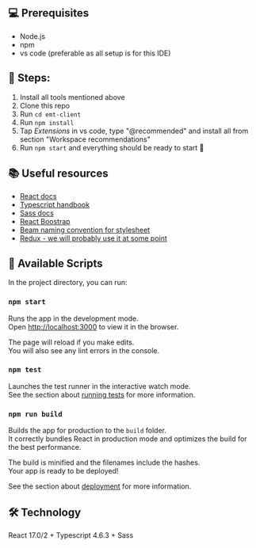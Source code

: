 ## 💻 Prerequisites
- Node.js 
- npm
- vs code (preferable as all setup is for this IDE)

## 🧱 Steps:
1. Install all tools mentioned above 
2. Clone this repo
3. Run `cd emt-client`
4. Run `npm install`
5. Tap _Extensions_ in vs code, type "@recommended" and install all from section "Workspace recommendations"
6. Run `npm start` and everything should be ready to start 🚀

## 📚 Useful resources
- [React docs](https://en.reactjs.org/docs/getting-started.html)
- [Typescript handbook](https://www.typescriptlang.org/docs/handbook/intro.html)
- [Sass docs](https://sass-lang.com/documentation)
- [React Boostrap](https://react-bootstrap.github.io/getting-started/introduction)
- [Beam naming convention for stylesheet](http://getbem.com/naming/)
- [Redux - we will probably use it at some point](https://react-redux.js.org/)

## 📜 Available Scripts

In the project directory, you can run:

### `npm start`

Runs the app in the development mode.\
Open [http://localhost:3000](http://localhost:3000) to view it in the browser.

The page will reload if you make edits.\
You will also see any lint errors in the console.

### `npm test`

Launches the test runner in the interactive watch mode.\
See the section about [running tests](https://facebook.github.io/create-react-app/docs/running-tests) for more information.

### `npm run build`

Builds the app for production to the `build` folder.\
It correctly bundles React in production mode and optimizes the build for the best performance.

The build is minified and the filenames include the hashes.\
Your app is ready to be deployed!

See the section about [deployment](https://facebook.github.io/create-react-app/docs/deployment) for more information.

## 🛠 Technology
React 17.0/2 + Typescript 4.6.3 + Sass 

